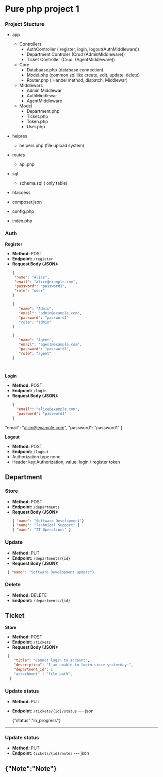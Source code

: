# Pure php project 1
### Project Stucture 
- app
  - Controllers
      - AuthController ( register, login, logout(AuthMiddleware))
      - Department Controler (Crud (AdminMiddleware))
      - Ticket Controller (Crud, (AgentMiddleware))
  - Core
      - Databaase.php (database connection)
      - Model.php (common sql like create, edit, update, delete)
      - Router.php ( Handel method, dispatch, Middlewar)
  - Middlewars
      - Admin Middlewar
      - AuthMiddlewar 
      - AgentMiddleware
  - Model
      - Department.php
      - Ticket.php
      - Token.php
      - User.php
  
- helpres
  - helpers.php (file upload system)
- routes
  - api.php 
- sql
  - schema.sql ( only table)
- htaccess
- composer.json
- config.php
- index.php 
      
### Auth 

**Register**
  - **Method:** POST  
  - **Endpoint:** `/register`  
  - **Request Body (JSON):**
     ```json
    {
      "name": "Alice",
      "email": "alice@example.com",
      "password": "password1",
      "role": "user"
    }

    {
        "name": "Admin",
        "email": "admin@example.com",
        "password": "password1"
        "role": "admin"
    }

    {
        "name": "Agent",
        "email": "agent@example.com",
        "password": "password1",
        "role": "agent"
    }
        
    ```
    ```

**Login**
  - **Method:** POST  
  - **Endpoint:** `/login`  
  - **Request Body (JSON):**
    ```json
    {
      "email": "alice@example.com",
      "password": "password1"
    }
  "email": "alice@example.com",
  "password": "password1"
}

**Logout**
  - **Method:** POST  
  - **Endpoint:** `/logout`
  - Authorization type  none
  - Header key:Authorization, value: login / register token

## Department 

### Store
- **Method:** POST  
- **Endpoint:** `/departments`  
- **Request Body (JSON):**
  ```json
  { "name": "Software Development"}
  { "name": "Technical Support" }
  { "name": "IT Operations" }
  ```

### Update
- **Method:** PUT  
- **Endpoint:** `/departments/{id}`  
- **Request Body (JSON):**
```json
 { "name": "Software Development update"}
```
### Delete
- **Method:** DELETE
- **Endpoint:** `/departments/{id}`
## Ticket
**Store**
- **Method:** POST
- **Endpoint:** `/tickets`  
- **Request Body (JSON):**
```json
 {
    "title": "Cannot login to account",
    "description": "I am unable to login since yesterday.",
    "department_id": 1
    "attachment" : "file path",
  }
```
### Update status 
- **Method:** PUT
- **Endpoint:** `/tickets/{id}/status`
--- json

  {"status":"in_progress"}
---
### Update status 
- **Method:** PUT
- **Endpoint:** `tickets/{id}/notes`
--- json

{"Note":"Note"}
--

   






  
